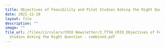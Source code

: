 ```yaml
---
title: Objectives of Feasibility and Pilot Studies Asking the Right Question
date: 2021-12-10
layout: file
description: ""
image: ""
file_url: /files/circulars/CRIO Newsletter/3_TTSH_CRIO_Objectives of Feasibility and Pilot
  Studies Asking the Right Question - combined.pdf
---
```

